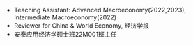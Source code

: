 - Teaching Assistant: Advanced Macroeconomy(2022,2023), Intermediate Macroeconomy(2022)
- Reviewer for China & World Economy, 经济学报
- 安泰应用经济学硕士班22M001班主任
